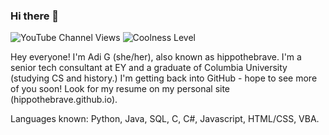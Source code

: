 ### Hi there 👋

![YouTube Channel Views](https://img.shields.io/youtube/channel/views/UCrOEuSxOuBwRHzAz7oNs3zw?style=social)
![Coolness Level](https://img.shields.io/static/v1?label=Coolness%20Level&message=MAXIMUM&color=<blueviolet>)
                                                                                                    
<!--
**hippothebrave/hippothebrave** is a ✨ _special_ ✨ repository because its `README.md` (this file) appears on your GitHub profile.

Here are some ideas to get you started:

- 🔭 I’m currently working on ...
- 🌱 I’m currently learning ...
- 👯 I’m looking to collaborate on ...
- 🤔 I’m looking for help with ...
- 💬 Ask me about ...
- 📫 How to reach me: ...
- 😄 Pronouns: ...
- ⚡ Fun fact: ...
-->

Hey everyone! I'm Adi G (she/her), also known as hippothebrave. I'm a senior tech consultant at EY and a graduate of Columbia University (studying CS and history.) I'm getting back into GitHub - hope to see more of you soon! Look for my resume on my personal site (hippothebrave.github.io).

Languages known: Python, Java, SQL, C, C#, Javascript, HTML/CSS, VBA.
